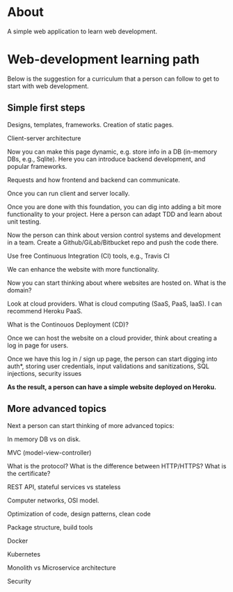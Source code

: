# About
A simple web application to learn web development. 

# Web-development learning path

Below is the suggestion for a curriculum that a person can follow to get to start with web development. 

## Simple first steps 
Designs, templates, frameworks. Creation of static pages.

Client-server architecture 

Now you can make this page dynamic, e.g. store info in a DB (in-memory DBs, e.g., Sqlite). Here you can introduce backend development, and popular frameworks.

Requests and how frontend and backend can communicate.

Once you can run client and server locally.

Once you are done with this foundation, you can dig into adding a bit more functionality to your project. Here a person can adapt TDD and learn about unit testing.

Now the person can think about version control systems and development in a team. Create a Github/GiLab/Bitbucket repo and push the code there.

Use free Continuous Integration (CI) tools, e.g., Travis CI

We can enhance the website with more functionality.

Now you can start thinking about where websites are hosted on. What is the domain? 

Look at cloud providers. What is cloud computing (SaaS, PaaS, IaaS). I can recommend Heroku PaaS.

What is the Continouos Deployment (CD)? 

Once we can host the website on a cloud provider, think about creating a log in page for users.

Once we have this log in / sign up page, the person can start digging into auth*, storing user credentials, input validations and sanitizations, SQL injections, security issues


**As the result, a person can have a simple website deployed on Heroku.** 

## More advanced topics
Next a person can start thinking of more advanced topics:

In memory DB vs on disk.

MVC (model-view-controller)

What is the protocol? What is the difference between HTTP/HTTPS? What is the certificate?

REST API, stateful services vs stateless

Computer networks, OSI model.

Optimization of code, design patterns, clean code

Package structure, build tools 

Docker

Kubernetes

Monolith vs Microservice architecture 

Security

